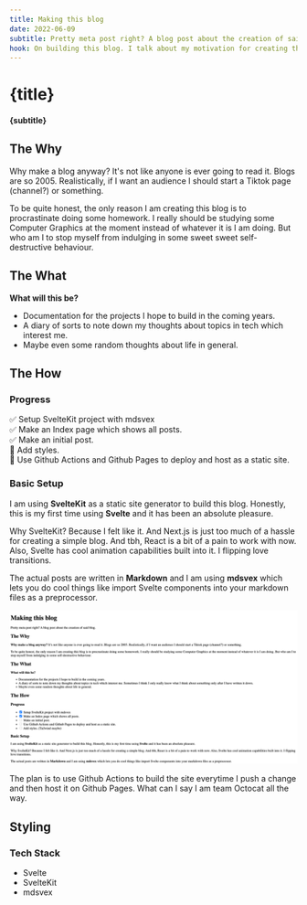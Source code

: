 ```yaml
---
title: Making this blog
date: 2022-06-09
subtitle: Pretty meta post right? A blog post about the creation of said blog.
hook: On building this blog. I talk about my motivation for creating this blog, the tech I used to do it etc. It's mostly a test post so I had something to work with and was not only rendering out empty arrays.
---
```


<!-- TODO: Rewrite post -->

# {title}

#### {subtitle}

## The Why

Why make a blog anyway? It's not like anyone is ever going to read it. Blogs are so 2005. Realistically, if I want an audience I should start a Tiktok page (channel?) or something.

To be quite honest, the only reason I am creating this blog is to procrastinate doing some homework. I really should be studying some Computer Graphics at the moment instead of whatever it is I am doing. But who am I to stop myself from indulging in some sweet sweet self-destructive behaviour.

## The What

**What will this be?**

- Documentation for the projects I hope to build in the coming years.
- A diary of sorts to note down my thoughts about topics in tech which interest me.
- Maybe even some random thoughts about life in general.

## The How

### Progress

✅ Setup SvelteKit project with mdsvex <br>
✅ Make an Index page which shows all posts. <br>
✅ Make an initial post. <br>
🚝 Add styles. <br>
🚝 Use Github Actions and Github Pages to deploy and host as a static site. <br>

### Basic Setup

I am using **SvelteKit** as a static site generator to build this blog. Honestly, this is my first time using **Svelte** and it has been an absolute pleasure.

Why SvelteKit? Because I felt like it. And Next.js is just too much of a hassle for creating a simple blog. And tbh, React is a bit of a pain to work with now. Also, Svelte has cool animation capabilities built into it. I flipping love transitions.

The actual posts are written in **Markdown** and I am using **mdsvex** which lets you do cool things like import Svelte components into your markdown files as a preprocessor.

![Blog Post without any styling](./blog_initial.png)

The plan is to use Github Actions to build the site everytime I push a change and then host it on Github Pages. What can I say I am team Octocat all the way.

## Styling

### Tech Stack

- Svelte
- SvelteKit
- mdsvex
